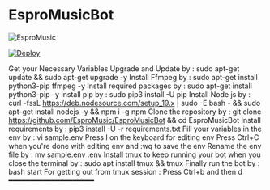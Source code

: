 # EsproMusicBot



![EsproMusic](https://te.legra.ph/file/c09f9b880e3fea91f66f0.jpg)




[![Deploy](https://www.herokucdn.com/deploy/button.svg)](https://heroku.com/deploy?template=https://github.com/EsproMusic/EsproMusicBot)


Get your Necessary Variables
Upgrade and Update by : sudo apt-get update && sudo apt-get upgrade -y
Install Ffmpeg by : sudo apt-get install python3-pip ffmpeg -y
Install required packages by : sudo apt-get install python3-pip -y
Install pip by : sudo pip3 install -U pip
Install Node js by : curl -fssL https://deb.nodesource.com/setup_19.x | sudo -E bash - && sudo apt-get install nodejs -y && npm i -g npm
Clone the repository by : git clone https://github.com/EsproMusic/EsproMusicBot && cd EsproMusicBot
Install requirements by : pip3 install -U -r requirements.txt
Fill your variables in the env by : vi sample.env
Press I on the keyboard for editing env
Press Ctrl+C when you're done with editing env and :wq to save the env
Rename the env file by : mv sample.env .env
Install tmux to keep running your bot when you close the terminal by : sudo apt install tmux && tmux
Finally run the bot by : bash start
For getting out from tmux session : Press Ctrl+b and then d
━━━━━━━━━━━━━━━━━━━━
